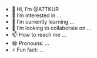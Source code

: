 - 👋 Hi, I’m @ATTKUR
- 👀 I’m interested in ...
- 🌱 I’m currently learning ...
- 💞️ I’m looking to collaborate on ...
- 📫 How to reach me ...
- 😄 Pronouns: ...
- ⚡ Fun fact: ...

<!---
ATTKUR/ATTKUR is a ✨ special ✨ repository because its `README.md` (this file) appears on your GitHub profile.
You can click the Preview link to take a look at your changes.
--->
